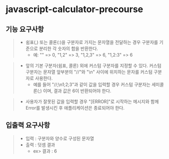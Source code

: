# javascript-calculator-precourse

## 기능 요구사항
> - 쉼표(,) 또는 콜론(:)을 구분자로 가지는 문자열을 전달하는 경우 구분자를 기준으로 분리한 각 숫자의 합을 반환한다.
>   - 예: "" => 0, "1,2" => 3, "1,2,3" => 6, "1,2:3" => 6

> - 앞의 기본 구분자(쉼표, 콜론) 외에 커스텀 구분자를 지정할 수 있다. 커스텀 구분자는 문자열 앞부분의 "//"와 "\n" 사이에 위치하는 문자를 커스텀 구분자로 사용한다.
>   - 예를 들어 "//;\n1;2;3"과 같이 값을 입력할 경우 커스텀 구분자는 세미콜론(;) 이며, 결과 값은 6이 반환되어야 한다.

> - 사용자가 잘못된 값을 입력할 경우 "[ERROR]"로 시작하는 메시지와 함께 Error를 발생시킨 후 애플리케이션은 종료되어야 한다.

## 입출력 요구사항

> - 입력 : 구분자와 양수로 구성된 문자열
> - 출력 : 덧셈 결과
>   - ex> 결과 : 6 

